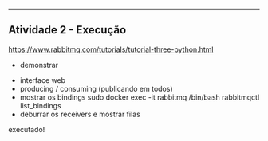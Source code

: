 ----------------------------------------------------------
Atividade 2 - Execução
----------------------------------------------------------
https://www.rabbitmq.com/tutorials/tutorial-three-python.html

* demonstrar
- interface web
- producing / consuming (publicando em todos)
- mostrar os bindings
    sudo docker exec -it rabbitmq /bin/bash
    rabbitmqctl list_bindings
- deburrar os receivers e mostrar filas

executado!